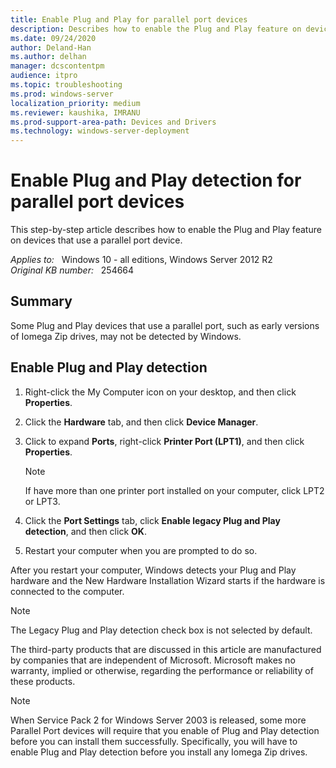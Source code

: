 ```yaml
---
title: Enable Plug and Play for parallel port devices
description: Describes how to enable the Plug and Play feature on devices that use a parallel port device.
ms.date: 09/24/2020
author: Deland-Han
ms.author: delhan
manager: dcscontentpm
audience: itpro
ms.topic: troubleshooting
ms.prod: windows-server
localization_priority: medium
ms.reviewer: kaushika, IMRANU
ms.prod-support-area-path: Devices and Drivers
ms.technology: windows-server-deployment
---
```

# Enable Plug and Play detection for parallel port devices

This step-by-step article describes how to enable the Plug and Play feature on devices that use a parallel port device.

_Applies to:_ &nbsp; Windows 10 - all editions, Windows Server 2012 R2  
_Original KB number:_ &nbsp; 254664

## Summary

Some Plug and Play devices that use a parallel port, such as early versions of Iomega Zip drives, may not be detected by Windows.

## Enable Plug and Play detection

1. Right-click the My Computer icon on your desktop, and then click **Properties**.
2. Click the **Hardware** tab, and then click **Device Manager**.
3. Click to expand **Ports**, right-click **Printer Port (LPT1)**, and then click **Properties**.

    > [!NOTE]
    > If have more than one printer port installed on your computer, click LPT2 or LPT3.

4. Click the **Port Settings** tab, click **Enable legacy Plug and Play detection**, and then click **OK**.
5. Restart your computer when you are prompted to do so.

After you restart your computer, Windows detects your Plug and Play hardware and the New Hardware Installation Wizard starts if the hardware is connected to the computer.

> [!NOTE]
> The Legacy Plug and Play detection check box is not selected by default.

The third-party products that are discussed in this article are manufactured by companies that are independent of Microsoft. Microsoft makes no warranty, implied or otherwise, regarding the performance or reliability of these products.  

> [!NOTE]
> When Service Pack 2 for Windows Server 2003 is released, some more Parallel Port devices will require that you enable of Plug and Play detection before you can install them successfully. Specifically, you will have to enable Plug and Play detection before you install any Iomega Zip drives.
